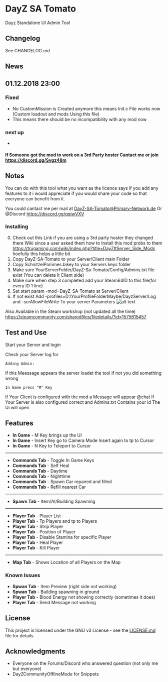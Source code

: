 # DayZ SA Tomato

Dayz Standalone UI Admin Tool



## Changelog

See CHANGELOG.md

## News

## 01.12.2018 23:00

### Fixed
- No CustomMission is Created anymore this means Init.c File works now (Custom loadout and mods Using this file)
- This means there should be no incompatibility with any mod now

 ### next up
 - 


#### If Someone got the mod to work on a 3rd Party hoster Cantact me or join https://discord.gg/Svgz48m

##  Notes

You can do with this tool what you want as the licence says if you add any features to it i would appreciate if you would share your code so that everyone can benefit from it.


You could cantact me per mail at DayZ-SA-Tomato@Primary-Network.de
Or @Discord https://discord.gg/qqjwVXV

### Installing

0. Check out this Link if you are using a 3rd party hoster they changed there Wiki since a user asked them how to Install this mod probs to them https://trugaming.com/wiki/index.php?title=DayZ#Server_Side_Mods hoefully this helps a little bit 
1. Copy DayZ-SA-Tomato to your Server/Client main Folder
2. Copy SchnitzelPommes.bikey to your Servers keys folder
3. Make sure YourServerFolder/DayZ-Sa-Tomato/Config/Admins.txt file exist (You can delete it Client side)
4. Make sure when step 3 completed add your Steam64ID to this file(for every ID 1 line)
5. Set start param -mod=DayZ-SA-Tomato at Server/Client 
6. If not exist Add -profiles=D:\YourProfileFolderMaybe/DayzServer/Log and -scrAllowFileWrite To your server Parameters
![alt text](https://steamuserimages-a.akamaihd.net/ugc/43117016076707122/9D374D1F7933C13B477EE6792A3735D9FFAC74B4/)


Also Available in the Steam workshop (not updated all the time)
https://steamcommunity.com/sharedfiles/filedetails/?id=1575615457






## Test and Use

Start your Server and login

Check your Server log for 

```
Adding Admin:
```

If this Meessage appears the server loadet the tool if not you did something wrong

```
In Game press "M" Key
```
If Your Client is configured with the mod a Message will appear @chat
If Your Server is also configured correct and Admins.txt Contains your id The Ui will open

## Features

* **In Game** - M Key brings up the UI
* **In Game** - Insert Key go to Camera Mode Insert again to tp to Cursor
* **In Game** - N Key to Teleport to Cursor

------------

* **Commands Tab** - Toggle In Game Keys
* **Commands Tab** - Self Heal
* **Commands Tab** - Daytime
* **Commands Tab** - Nighttime
* **Commands Tab** - Spawn Car repaired and filled
* **Commands Tab** - Refill nearest Car

------------

* **Spawn Tab** - Item/AI/Building Spawning 

------------

* **Player Tab** - Player List
* **Player Tab** - Tp Players and tp to Players
* **Player Tab** - Strip Player
* **Player Tab** - Position of Player
* **Player Tab** - Disable Stamina for specific Player 
* **Player Tab** - Heal Player
* **Player Tab** - Kill Player

------------

* **Map Tab** - Shows Location of all Players on the Map


### Known Issues
* **Spwan Tab** - Item Preview (right side not working)
* **Spwan Tab** - Building spawning in ground
* **Player Tab** - Blood Energy not showing correctly (sometimes it does)
* **Player Tab** - Send Message not working

## License

This project is licensed under the GNU v3 License - see the [LICENSE.md](LICENSE.md) file for details

## Acknowledgments

* Everyone on the Forums/Discord who answered question (not only me but everyone)
* DayZCommunityOfflineMode for Snippets

